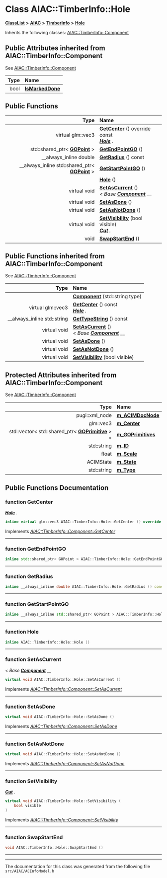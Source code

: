 

# Class AIAC::TimberInfo::Hole



[**ClassList**](annotated.md) **>** [**AIAC**](namespaceAIAC.md) **>** [**TimberInfo**](classAIAC_1_1TimberInfo.md) **>** [**Hole**](classAIAC_1_1TimberInfo_1_1Hole.md)








Inherits the following classes: [AIAC::TimberInfo::Component](classAIAC_1_1TimberInfo_1_1Component.md)
























## Public Attributes inherited from AIAC::TimberInfo::Component

See [AIAC::TimberInfo::Component](classAIAC_1_1TimberInfo_1_1Component.md)

| Type | Name |
| ---: | :--- |
|  bool | [**IsMarkedDone**](classAIAC_1_1TimberInfo_1_1Component.md#variable-ismarkeddone)  <br> |






























## Public Functions

| Type | Name |
| ---: | :--- |
| virtual glm::vec3 | [**GetCenter**](#function-getcenter) () override const<br>[_**Hole**_](classAIAC_1_1TimberInfo_1_1Hole.md) _._ |
|  std::shared\_ptr&lt; [**GOPoint**](classAIAC_1_1GOPoint.md) &gt; | [**GetEndPointGO**](#function-getendpointgo) () <br> |
|  \_\_always\_inline double | [**GetRadius**](#function-getradius) () const<br> |
|  \_\_always\_inline std::shared\_ptr&lt; [**GOPoint**](classAIAC_1_1GOPoint.md) &gt; | [**GetStartPointGO**](#function-getstartpointgo) () <br> |
|   | [**Hole**](#function-hole) () <br> |
| virtual void | [**SetAsCurrent**](#function-setascurrent) () <br>_&lt; Base_ [_**Component**_](classAIAC_1_1TimberInfo_1_1Component.md) __ |
| virtual void | [**SetAsDone**](#function-setasdone) () <br> |
| virtual void | [**SetAsNotDone**](#function-setasnotdone) () <br> |
| virtual void | [**SetVisibility**](#function-setvisibility) (bool visible) <br>[_**Cut**_](classAIAC_1_1TimberInfo_1_1Cut.md) _._ |
|  void | [**SwapStartEnd**](#function-swapstartend) () <br> |


## Public Functions inherited from AIAC::TimberInfo::Component

See [AIAC::TimberInfo::Component](classAIAC_1_1TimberInfo_1_1Component.md)

| Type | Name |
| ---: | :--- |
|   | [**Component**](classAIAC_1_1TimberInfo_1_1Component.md#function-component) (std::string type) <br> |
| virtual glm::vec3 | [**GetCenter**](classAIAC_1_1TimberInfo_1_1Component.md#function-getcenter) () const<br>[_**Hole**_](classAIAC_1_1TimberInfo_1_1Hole.md) _._ |
|  \_\_always\_inline std::string | [**GetTypeString**](classAIAC_1_1TimberInfo_1_1Component.md#function-gettypestring) () const<br> |
| virtual void | [**SetAsCurrent**](classAIAC_1_1TimberInfo_1_1Component.md#function-setascurrent) () <br>_&lt; Base_ [_**Component**_](classAIAC_1_1TimberInfo_1_1Component.md) __ |
| virtual void | [**SetAsDone**](classAIAC_1_1TimberInfo_1_1Component.md#function-setasdone) () <br> |
| virtual void | [**SetAsNotDone**](classAIAC_1_1TimberInfo_1_1Component.md#function-setasnotdone) () <br> |
| virtual void | [**SetVisibility**](classAIAC_1_1TimberInfo_1_1Component.md#function-setvisibility) (bool visible) <br> |
















## Protected Attributes inherited from AIAC::TimberInfo::Component

See [AIAC::TimberInfo::Component](classAIAC_1_1TimberInfo_1_1Component.md)

| Type | Name |
| ---: | :--- |
|  pugi::xml\_node | [**m\_ACIMDocNode**](classAIAC_1_1TimberInfo_1_1Component.md#variable-m_acimdocnode)  <br> |
|  glm::vec3 | [**m\_Center**](classAIAC_1_1TimberInfo_1_1Component.md#variable-m_center)  <br> |
|  std::vector&lt; std::shared\_ptr&lt; [**GOPrimitive**](classAIAC_1_1GOPrimitive.md) &gt; &gt; | [**m\_GOPrimitives**](classAIAC_1_1TimberInfo_1_1Component.md#variable-m_goprimitives)  <br> |
|  std::string | [**m\_ID**](classAIAC_1_1TimberInfo_1_1Component.md#variable-m_id)  <br> |
|  float | [**m\_Scale**](classAIAC_1_1TimberInfo_1_1Component.md#variable-m_scale)  <br> |
|  ACIMState | [**m\_State**](classAIAC_1_1TimberInfo_1_1Component.md#variable-m_state)  <br> |
|  std::string | [**m\_Type**](classAIAC_1_1TimberInfo_1_1Component.md#variable-m_type)  <br> |






































## Public Functions Documentation




### function GetCenter 

[_**Hole**_](classAIAC_1_1TimberInfo_1_1Hole.md) _._
```C++
inline virtual glm::vec3 AIAC::TimberInfo::Hole::GetCenter () override const
```



Implements [*AIAC::TimberInfo::Component::GetCenter*](classAIAC_1_1TimberInfo_1_1Component.md#function-getcenter)


<hr>



### function GetEndPointGO 

```C++
inline std::shared_ptr< GOPoint > AIAC::TimberInfo::Hole::GetEndPointGO () 
```




<hr>



### function GetRadius 

```C++
inline __always_inline double AIAC::TimberInfo::Hole::GetRadius () const
```




<hr>



### function GetStartPointGO 

```C++
inline __always_inline std::shared_ptr< GOPoint > AIAC::TimberInfo::Hole::GetStartPointGO () 
```




<hr>



### function Hole 

```C++
inline AIAC::TimberInfo::Hole::Hole () 
```




<hr>



### function SetAsCurrent 

_&lt; Base_ [_**Component**_](classAIAC_1_1TimberInfo_1_1Component.md) __
```C++
virtual void AIAC::TimberInfo::Hole::SetAsCurrent () 
```



Implements [*AIAC::TimberInfo::Component::SetAsCurrent*](classAIAC_1_1TimberInfo_1_1Component.md#function-setascurrent)


<hr>



### function SetAsDone 

```C++
virtual void AIAC::TimberInfo::Hole::SetAsDone () 
```



Implements [*AIAC::TimberInfo::Component::SetAsDone*](classAIAC_1_1TimberInfo_1_1Component.md#function-setasdone)


<hr>



### function SetAsNotDone 

```C++
virtual void AIAC::TimberInfo::Hole::SetAsNotDone () 
```



Implements [*AIAC::TimberInfo::Component::SetAsNotDone*](classAIAC_1_1TimberInfo_1_1Component.md#function-setasnotdone)


<hr>



### function SetVisibility 

[_**Cut**_](classAIAC_1_1TimberInfo_1_1Cut.md) _._
```C++
virtual void AIAC::TimberInfo::Hole::SetVisibility (
    bool visible
) 
```



Implements [*AIAC::TimberInfo::Component::SetVisibility*](classAIAC_1_1TimberInfo_1_1Component.md#function-setvisibility)


<hr>



### function SwapStartEnd 

```C++
void AIAC::TimberInfo::Hole::SwapStartEnd () 
```




<hr>

------------------------------
The documentation for this class was generated from the following file `src/AIAC/ACInfoModel.h`


